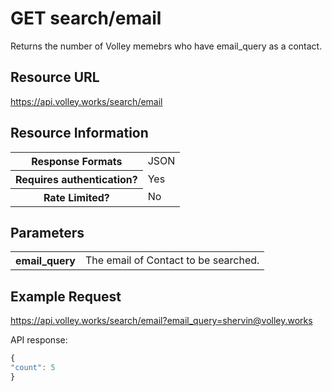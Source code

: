 # GET search/email

Returns the number of Volley memebrs who have email_query as a contact.

## Resource URL

https://api.volley.works/search/email

## Resource Information

<table style="width:100%">
  <tr>
    <th>Response Formats </th>
    <td> JSON </td>
  </tr>
  <tr>
    <th> Requires authentication? </th>
    <td> Yes </td>
  </tr>
  <tr> 
    <th> Rate Limited? </th>
    <td> No </th>
</table>

## Parameters

<table style="width:100%">
  <tr>
    <th>email_query</th>
    <td>The email of Contact to be searched.</td>
  </tr>
</table>

## Example Request

https://api.volley.works/search/email?email_query=shervin@volley.works

API response:
```javascript
{
"count": 5
}
```


